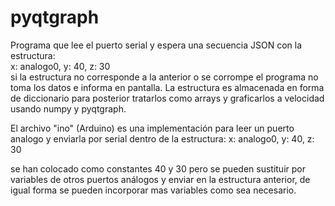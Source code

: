 # pyqtgraph

Programa que lee el puerto serial y espera una secuencia JSON con la estructura:
    <br> x: analogo0, y: 40, z: 30 <br>
si la estructura no corresponde a la anterior o se corrompe el programa no toma los 
datos e informa en pantalla.
La  estructura es almacenada en forma de diccionario para posterior tratarlos como arrays
y graficarlos a velocidad usando numpy y pyqtgraph.

El archivo "ino" (Arduino) es una implementación para leer un puerto analogo
y enviarla por serial dentro de la estructura:
    x: analogo0, y: 40, z: 30

se han colocado como constantes 40 y 30 pero se pueden sustituir por variables de otros puertos 
análogos y enviar en la estructura anterior, de igual forma se pueden incorporar mas variables como 
sea necesario.  
